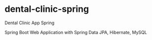 # dental-clinic-spring
Dental Clinic App Spring

Spring Boot Web Application with Spring Data JPA, Hibernate, MySQL
